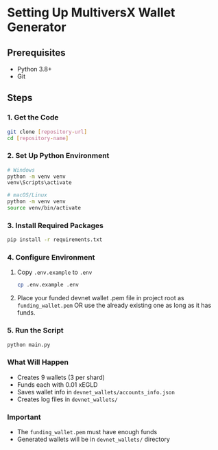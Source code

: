 # Setting Up MultiversX Wallet Generator

## Prerequisites
- Python 3.8+
- Git

## Steps

### 1. Get the Code
```bash
git clone [repository-url]
cd [repository-name]
```

### 2. Set Up Python Environment
```bash
# Windows
python -m venv venv
venv\Scripts\activate

# macOS/Linux
python -m venv venv
source venv/bin/activate
```

### 3. Install Required Packages
```bash
pip install -r requirements.txt
```

### 4. Configure Environment
1. Copy `.env.example` to `.env`
   ```bash
   cp .env.example .env
   ```
2. Place your funded devnet wallet .pem file in project root as `funding_wallet.pem` OR use the already existing one as long as it has funds.

### 5. Run the Script
```bash
python main.py
```

### What Will Happen
- Creates 9 wallets (3 per shard)
- Funds each with 0.01 xEGLD
- Saves wallet info in `devnet_wallets/accounts_info.json`
- Creates log files in `devnet_wallets/`

### Important
- The `funding_wallet.pem` must have enough funds
- Generated wallets will be in `devnet_wallets/` directory
